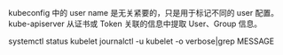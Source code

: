 kubeconfig 中的 user name 是无关紧要的，只是用于标记不同的 user 配置。kube-apiserver 从证书或 Token 关联的信息中提取 User、Group 信息。

systemctl status kubelet
journalctl -u kubelet -o verbose|grep MESSAGE
